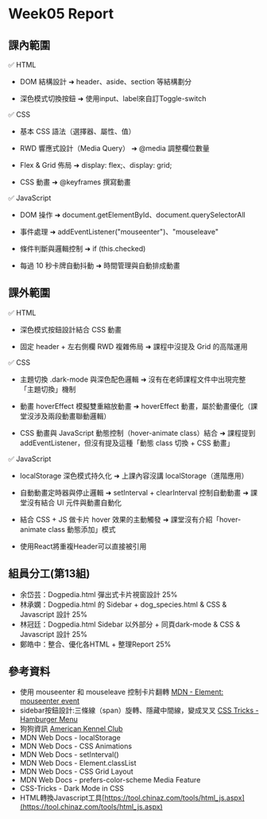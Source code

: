 # Week05 Report

## 課內範圍

✅ HTML

- DOM 結構設計
➜ header、aside、section 等結構劃分

- 深色模式切換按鈕
➜ 使用input、label來自訂Toggle-switch

✅ CSS

- 基本 CSS 語法（選擇器、屬性、值）

- RWD 響應式設計（Media Query）
➜ @media 調整欄位數量

- Flex & Grid 佈局
➜ display: flex;、display: grid;

- CSS 動畫
➜ @keyframes 撰寫動畫

✅ JavaScript

- DOM 操作
➜ document.getElementById、document.querySelectorAll

- 事件處理
➜ addEventListener("mouseenter")、"mouseleave"

- 條件判斷與邏輯控制
➜ if (this.checked)

- 每過 10 秒卡牌自動抖動
➜ 時間管理與自動排成動畫

## 課外範圍

✅ HTML

- 深色模式按鈕設計結合 CSS 動畫

- 固定 header + 左右側欄 RWD 複雜佈局
➜ 課程中沒提及 Grid 的高階運用

✅ CSS

- 主題切換 .dark-mode 與深色配色邏輯
➜ 沒有在老師課程文件中出現完整「主題切換」機制

- 動畫 hoverEffect 模擬雙重縮放動畫
➜ hoverEffect 動畫，屬於動畫優化（課堂沒涉及兩段動畫聯動邏輯）

- CSS 動畫與 JavaScript 動態控制（hover-animate class）結合
➜ 課程提到 addEventListener，但沒有提及這種「動態 class 切換 + CSS 動畫」

✅ JavaScript

- localStorage 深色模式持久化
➜ 上課內容沒講 localStorage（進階應用）

- 自動動畫定時器與停止邏輯
➜ setInterval + clearInterval 控制自動動畫
➜ 課堂沒有結合 UI 元件與動畫自動化

- 結合 CSS + JS 做卡片 hover 效果的主動觸發
➜ 課堂沒有介紹「hover-animate class 動態添加」模式

- 使用React將重複Header可以直接被引用

## 組員分工(第13組)

- 余岱芸：Dogpedia.html 彈出式卡片視窗設計 25%
- 林承嫻：Dogpedia.html 的 Sidebar + dog_species.html & CSS & Javascript 設計 25%
- 林冠廷：Dogpedia.html Sidebar 以外部分 + 同頁dark-mode & CSS & Javascript 設計 25%
- 鄭皓中：整合、優化各HTML + 整理Report 25%

## 參考資料

- 使用 mouseenter 和 mouseleave 控制卡片翻轉 [MDN - Element: mouseenter event](https://developer.mozilla.org/en-US/docs/Web/API/Element/mouseenter_event)
- sidebar按鈕設計:三條線（span）旋轉、隱藏中間線，變成叉叉 [CSS Tricks - Hamburger Menu](https://css-tricks.com/hamburger-menu-with-a-side-of-react-hooks-and-styled-components/)
- 狗狗資訊 [American Kennel Club](https://www.akc.org/)
- MDN Web Docs - localStorage
- MDN Web Docs - CSS Animations
- MDN Web Docs - setInterval()
- MDN Web Docs - Element.classList
- MDN Web Docs - CSS Grid Layout
- MDN Web Docs - prefers-color-scheme Media Feature
- CSS-Tricks - Dark Mode in CSS
- HTML轉換Javascript工具[https://tool.chinaz.com/tools/html_js.aspx](https://tool.chinaz.com/tools/html_js.aspx)
